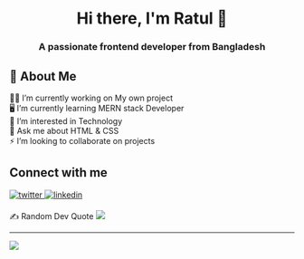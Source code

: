 <h1 align="center"> Hi there, I'm Ratul 👋</h1>
<h3 align="center">A passionate frontend developer from Bangladesh</h3>

<h2> 💫 About Me</h2>
  👷‍♂️ I’m currently working on My own project<br>🖥 I’m currently learning MERN stack Developer<br>🤝 I’m interested in Technology<br>💬 Ask me about HTML & CSS<br>⚡ I’m looking to collaborate on projects

  <h2> Connect with me </h2> 
<a href="https://twitter.com/https://twitter.com/ratulraihan404" target="_blank">
<img src=https://img.shields.io/badge/twitter-%2300acee.svg?&style=for-the-badge&logo=twitter&logoColor=white alt=twitter style="margin-bottom: 5px;" />
</a>
<a href="https://linkedin.com/in/https://www.linkedin.com/in/ratulraihanrobin" target="_blank">
<img src=https://img.shields.io/badge/linkedin-%231E77B5.svg?&style=for-the-badge&logo=linkedin&logoColor=white alt=linkedin style="margin-bottom: 5px;" />
</a> 

 ✍️ Random Dev Quote
![](https://quotes-github-readme.vercel.app/api?type=horizontal&theme=radical)

---
[![](https://visitcount.itsvg.in/api?id=ratulraihanrobin&icon=0&color=0)](https://visitcount.itsvg.in)
